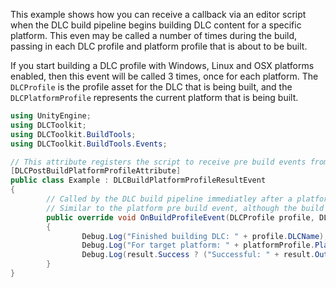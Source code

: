 This example shows how you can receive a callback via an editor script when the DLC build pipeline begins building DLC content for a specific platform. This even may be called a number of times during the build, passing in each DLC profile and platform profile that is about to be built.

If you start building a DLC profile with Windows, Linux and OSX platforms enabled, then this event will be called 3 times, once for each platform. The `DLCProfile` is the profile asset for the DLC that is being built, and the `DLCPlatformProfile` represents the current platform that is being built. 
```cs
using UnityEngine;
using DLCToolkit;
using DLCToolkit.BuildTools;
using DLCToolkit.BuildTools.Events;

// This attribute registers the script to receive pre build events from the DLC build pipeline
[DLCPostBuildPlatformProfileAttribute]
public class Example : DLCBuildPlatformProfileResultEvent
{
        // Called by the DLC build pipeline immediatley after a platform build has finished
        // Similar to the platform pre build event, although the build task for the request will be provided containng information abou the platform build
        public override void OnBuildProfileEvent(DLCProfile profile, DLCPlatformProfile platformProfile, DLCBuildTask result)
        {
                Debug.Log("Finished building DLC: " + profile.DLCName);
                Debug.Log("For target platform: " + platformProfile.PlatformFriendlyName);
                Debug.Log(result.Success ? ("Successful: " + result.OutputPath) : "Failure");
        }
}
```
